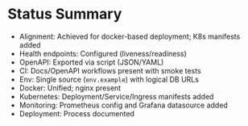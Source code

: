 # Status Summary

- Alignment: Achieved for docker-based deployment; K8s manifests added
- Health endpoints: Configured (liveness/readiness)
- OpenAPI: Exported via script (JSON/YAML)
- CI: Docs/OpenAPI workflows present with smoke tests
- Env: Single source (`env.example`) with logical DB URLs
- Docker: Unified; nginx present
- Kubernetes: Deployment/Service/Ingress manifests added
- Monitoring: Prometheus config and Grafana datasource added
- Deployment: Process documented